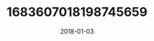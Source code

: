 ---
title: "1683607018198745659"
image: "2018-01-03 06.33.38 1683607018198745659_46248401"
date: "2018-01-03"
type: "photo"
---
